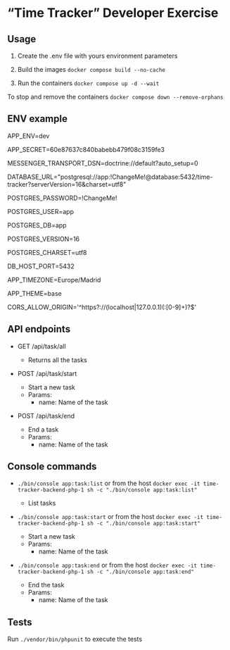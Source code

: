 # “Time Tracker” Developer Exercise
   
## Usage

1. Create the .env file with yours environment parameters

2. Build the images `docker compose build --no-cache`

3. Run the containers `docker compose up -d --wait`

To stop and remove the containers `docker compose down --remove-orphans`

## ENV example

APP_ENV=dev

APP_SECRET=60e87637c840babebb479f08c3159fe3

MESSENGER_TRANSPORT_DSN=doctrine://default?auto_setup=0

DATABASE_URL="postgresql://app:!ChangeMe!@database:5432/time-tracker?serverVersion=16&charset=utf8"

POSTGRES_PASSWORD=!ChangeMe!

POSTGRES_USER=app

POSTGRES_DB=app

POSTGRES_VERSION=16

POSTGRES_CHARSET=utf8

DB_HOST_PORT=5432

APP_TIMEZONE=Europe/Madrid

APP_THEME=base

CORS_ALLOW_ORIGIN='^https?://(localhost|127\.0\.0\.1)(:[0-9]+)?$'

## API endpoints

- GET /api/task/all
    - Returns all the tasks
    
- POST /api/task/start
    - Start a new task
    - Params:
        - name: Name of the task

- POST /api/task/end
    - End a task
    - Params:
        - name: Name of the task
    
## Console commands

- `./bin/console app:task:list` or from the host `docker exec -it time-tracker-backend-php-1 sh -c "./bin/console app:task:list"`
    - List tasks

- `./bin/console app:task:start` or from the host `docker exec -it time-tracker-backend-php-1 sh -c "./bin/console app:task:start"`
    - Start a new task
    - Params:
        - name: Name of the task
    
- `./bin/console app:task:end` or from the host `docker exec -it time-tracker-backend-php-1 sh -c "./bin/console app:task:end"`
    - End the task
    - Params:
        - name: Name of the task
    
## Tests

Run `./vendor/bin/phpunit` to execute the tests